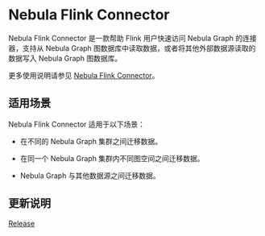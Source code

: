 # Nebula Flink Connector

Nebula Flink Connector 是一款帮助 Flink 用户快速访问 Nebula Graph 的连接器，支持从 Nebula Graph 图数据库中读取数据，或者将其他外部数据源读取的数据写入 Nebula Graph 图数据库。

更多使用说明请参见 [Nebula Flink Connector](https://github.com/vesoft-inc/nebula-flink-connector)。

## 适用场景

Nebula Flink Connector 适用于以下场景：

- 在不同的 Nebula Graph 集群之间迁移数据。

- 在同一个 Nebula Graph 集群内不同图空间之间迁移数据。

- Nebula Graph 与其他数据源之间迁移数据。

## 更新说明

[Release](https://github.com/vesoft-inc/nebula-flink-connector/releases/tag/{{flinkconnector.tag}})
